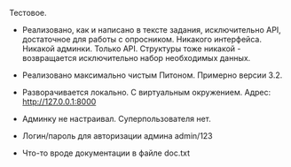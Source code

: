 Тестовое.

* Реализовано, как и написано в тексте задания, исключительно API, достаточное для работы с опросником. 
Никакого интерфейса. Никакой админки. Только API. Структуры тоже никакой - возвращается исключительно набор необходимых данных.

* Реализовано максимально чистым Питоном. Примерно версии 3.2. 

* Разворачивается локально. С виртуальным окружением.
Адрес: http://127.0.0.1:8000

* Админку не настраивал. Суперпользователя нет.

* Логин/пароль для авторизации админа admin/123

* Что-то вроде документации в файле doc.txt


